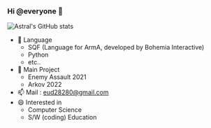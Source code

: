 ### Hi @everyone 👋

![Astral's GitHub stats](https://github-readme-stats.vercel.app/api?username=AstralEUD&count_private=true)

- 🌱 Language
  * SQF (Language for ArmA, developed by Bohemia Interactive)
  * Python
  * etc..
- 💬 Main Project 
   * Enemy Assault 2021
   * Arkov 2022
- 📫 Mail : eud28280@gmail.com
- 😄 Interested in
   * Computer Science
   * S/W (coding) Education
